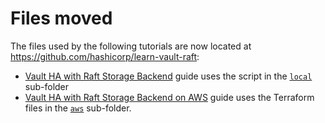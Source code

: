 # Files moved

The files used by the following tutorials are now located at https://github.com/hashicorp/learn-vault-raft:


- [Vault HA with Raft Storage Backend](https://learn.hashicorp.com/vault/operations/raft-storage) guide uses the script in the [`local`](https://github.com/hashicorp/vault-guides/tree/master/operations/raft-storage/local) sub-folder
- [Vault HA with Raft Storage Backend on AWS](https://learn.hashicorp.com/vault/operations/raft-storage-aws) guide uses the Terraform files in the [`aws`](https://github.com/hashicorp/vault-guides/tree/master/operations/raft-storage/aws) sub-folder.
